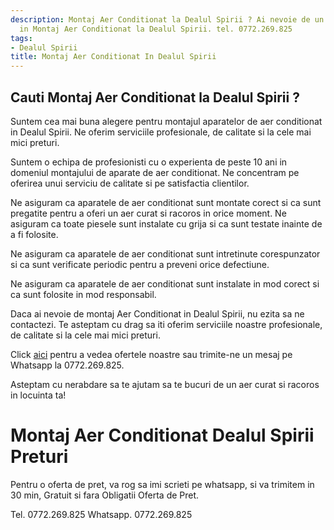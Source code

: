 ```yaml
---
description: Montaj Aer Conditionat la Dealul Spirii ? Ai nevoie de un profesionist
  in Montaj Aer Conditionat la Dealul Spirii. tel. 0772.269.825
tags:
- Dealul Spirii
title: Montaj Aer Conditionat In Dealul Spirii
---
```



## Cauti Montaj Aer Conditionat la Dealul Spirii ?


Suntem cea mai buna alegere pentru montajul aparatelor de aer conditionat in Dealul Spirii. Ne oferim serviciile profesionale, de calitate si la cele mai mici preturi. 

Suntem o echipa de profesionisti cu o experienta de peste 10 ani in domeniul montajului de aparate de aer conditionat. Ne concentram pe oferirea unui serviciu de calitate si pe satisfactia clientilor. 

Ne asiguram ca aparatele de aer conditionat sunt montate corect si ca sunt pregatite pentru a oferi un aer curat si racoros in orice moment. Ne asiguram ca toate piesele sunt instalate cu grija si ca sunt testate inainte de a fi folosite. 

Ne asiguram ca aparatele de aer conditionat sunt intretinute corespunzator si ca sunt verificate periodic pentru a preveni orice defectiune. 

Ne asiguram ca aparatele de aer conditionat sunt instalate in mod corect si ca sunt folosite in mod responsabil. 

Daca ai nevoie de montaj Aer Conditionat in Dealul Spirii, nu ezita sa ne contactezi. Te asteptam cu drag sa iti oferim serviciile noastre profesionale, de calitate si la cele mai mici preturi. 

Click <a href="www.olx.ro/montaj-aer-conditionat/dealul-spirii">aici</a> pentru a vedea ofertele noastre sau trimite-ne un mesaj pe Whatsapp la 0772.269.825. 

Asteptam cu nerabdare sa te ajutam sa te bucuri de un aer curat si racoros in locuinta ta!

# Montaj Aer Conditionat Dealul Spirii Preturi
Pentru o oferta de pret, va rog sa imi scrieti pe whatsapp, si va trimitem in 30 min, Gratuit si fara Obligatii Oferta de Pret.

Tel. 0772.269.825
Whatsapp. 0772.269.825